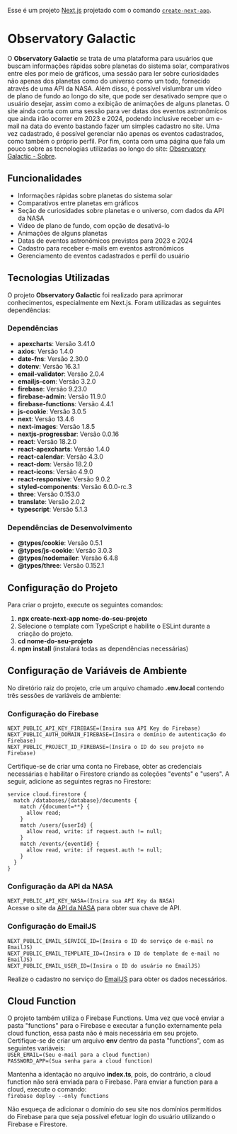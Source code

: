 Esse é um projeto [Next.js](https://nextjs.org/) projetado com o comando [`create-next-app`](https://github.com/vercel/next.js/tree/canary/packages/create-next-app).

# Observatory Galactic

O **Observatory Galactic** se trata de uma plataforma para usuários que buscam informações rápidas sobre planetas do sistema solar, comparativos entre eles por meio de gráficos, uma sessão para ler sobre curiosidades não apenas dos planetas como do universo como um todo, fornecido através de uma API da NASA. Além disso, é possível vislumbrar um vídeo de plano de fundo ao longo do site, que pode ser desativado sempre que o usuário desejar, assim como a exibição de animações de alguns planetas. O site ainda conta com uma sessão para ver datas dos eventos astronômicos que ainda irão ocorrer em 2023 e 2024, podendo inclusive receber um e-mail na data do evento bastando fazer um simples cadastro no site. Uma vez cadastrado, é possível gerenciar não apenas os eventos cadastrados, como também o próprio perfil. Por fim, conta com uma página que fala um pouco sobre as tecnologias utilizadas ao longo do site: [Observatory Galactic - Sobre](https://observatory-galactic.vercel.app/sobre).

## Funcionalidades

* Informações rápidas sobre planetas do sistema solar
* Comparativos entre planetas em gráficos
* Seção de curiosidades sobre planetas e o universo, com dados da API da NASA
* Vídeo de plano de fundo, com opção de desativá-lo
* Animações de alguns planetas
* Datas de eventos astronômicos previstos para 2023 e 2024
* Cadastro para receber e-mails em eventos astronômicos
* Gerenciamento de eventos cadastrados e perfil do usuário

## Tecnologias Utilizadas

O projeto **Observatory Galactic** foi realizado para aprimorar conhecimentos, especialmente em Next.js. Foram utilizadas as seguintes dependências:

### Dependências
* **apexcharts**: Versão 3.41.0
* **axios**: Versão 1.4.0
* **date-fns**: Versão 2.30.0
* **dotenv**: Versão 16.3.1
* **email-validator**: Versão 2.0.4
* **emailjs-com**: Versão 3.2.0
* **firebase**: Versão 9.23.0
* **firebase-admin**: Versão 11.9.0
* **firebase-functions**: Versão 4.4.1
* **js-cookie**: Versão 3.0.5
* **next**: Versão 13.4.6
* **next-images**: Versão 1.8.5
* **nextjs-progressbar**: Versão 0.0.16
* **react**: Versão 18.2.0
* **react-apexcharts**: Versão 1.4.0
* **react-calendar**: Versão 4.3.0
* **react-dom**: Versão 18.2.0
* **react-icons**: Versão 4.9.0
* **react-responsive**: Versão 9.0.2
* **styled-components**: Versão 6.0.0-rc.3
* **three**: Versão 0.153.0
* **translate**: Versão 2.0.2
* **typescript**: Versão 5.1.3

### Dependências de Desenvolvimento
* **@types/cookie**: Versão 0.5.1
* **@types/js-cookie**: Versão 3.0.3
* **@types/nodemailer**: Versão 6.4.8
* **@types/three**: Versão 0.152.1

## Configuração do Projeto
Para criar o projeto, execute os seguintes comandos:

1. **npx create-next-app nome-do-seu-projeto**
2. Selecione o template com TypeScript e habilite o ESLint durante a criação do projeto.
3. **cd nome-do-seu-projeto**
4. **npm install** (instalará todas as dependências necessárias)

## Configuração de Variáveis de Ambiente
No diretório raiz do projeto, crie um arquivo chamado **.env.local** contendo três sessões de variáveis de ambiente:

### Configuração do Firebase
```NEXT_PUBLIC_API_KEY_FIREBASE=(Insira sua API Key do Firebase)```  
```NEXT_PUBLIC_AUTH_DOMAIN_FIREBASE=(Insira o domínio de autenticação do Firebase)```  
```NEXT_PUBLIC_PROJECT_ID_FIREBASE=(Insira o ID do seu projeto no Firebase)```  
  
Certifique-se de criar uma conta no Firebase, obter as credenciais necessárias e habilitar o Firestore criando as coleções "events" e "users". A seguir, adicione as seguintes regras no Firestore:  
```rules_version = '2';  
service cloud.firestore {  
  match /databases/{database}/documents {  
    match /{document=**} {  
      allow read;  
    }  
    match /users/{userId} {  
      allow read, write: if request.auth != null;  
    }  
    match /events/{eventId} {  
      allow read, write: if request.auth != null;  
    }  
  }  
}
```  
 ### Configuração da API da NASA
```NEXT_PUBLIC_API_KEY_NASA=(Insira sua API Key da NASA)```  
Acesse o site da [API da NASA](https://api.nasa.gov/) para obter sua chave de API.

### Configuração do EmailJS
```NEXT_PUBLIC_EMAIL_SERVICE_ID=(Insira o ID do serviço de e-mail no EmailJS)```  
```NEXT_PUBLIC_EMAIL_TEMPLATE_ID=(Insira o ID do template de e-mail no EmailJS)```  
```NEXT_PUBLIC_EMAIL_USER_ID=(Insira o ID do usuário no EmailJS)```  
  
Realize o cadastro no serviço do [EmailJS](https://www.emailjs.com/) para obter os dados necessários.

## Cloud Function
O projeto também utiliza o Firebase Functions. Uma vez que você enviar a pasta "functions" para o Firebase e executar a função externamente pela cloud function, essa pasta não é mais necessária em seu projeto. Certifique-se de criar um arquivo **env** dentro da pasta "functions", com as seguintes variáveis:  
```USER_EMAIL=(Seu e-mail para a cloud function)```  
```PASSWORD_APP=(Sua senha para a cloud function)```  
  
Mantenha a identação no arquivo **index.ts**, pois, do contrário, a cloud function não será enviada para o Firebase. Para enviar a function para a cloud, execute o comando:  
```firebase deploy --only functions```
  
Não esqueça de adicionar o domínio do seu site nos domínios permitidos do Firebase para que seja possível efetuar login do usuário utilizando o Firebase e Firestore.
